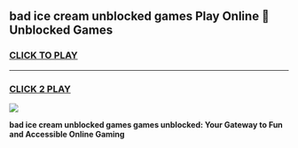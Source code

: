 
## bad ice cream unblocked games Play Online 👋 Unblocked Games
<h3>
<a href="https://premium.freeplayer.one?title=bad_ice_cream_unblocked_games&ref=19F">CLICK TO PLAY</a></h3>
<hr>

<h3>
<a href="https://premium.freeplayer.one?title=bad_ice_cream_unblocked_games&ref=19F">CLICK 2 PLAY</a>
  
</h3>

<a href="https://premium.freeplayer.one?title=bad_ice_cream_unblocked_games&ref=19F"><img src="https://clearcache.store/games.png"></a>


**bad ice cream unblocked games games unblocked: Your Gateway to Fun and Accessible Online Gaming**
